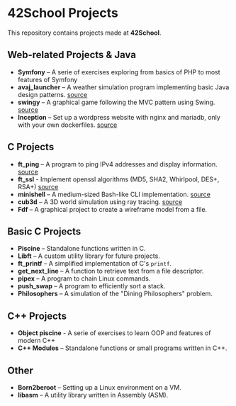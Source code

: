 # 42School Projects  

This repository contains projects made at **42School**.

## Web-related Projects & Java

- **Symfony** – A serie of exercises exploring from basics of PHP to most features of Symfony 
- **avaj_launcher** – A weather simulation program implementing basic Java design patterns. [source](https://github.com/Kevin-Seligmann/avaj-launcher)
- **swingy** – A graphical game following the MVC pattern using Swing. [source](https://github.com/Kevin-Seligmann/swingy)
- **Inception** – Set up a wordpress website with nginx and mariadb, only with your own dockerfiles. [source](https://github.com/Kevin-Seligmann/inception)

## C Projects  

- **ft_ping** – A program to ping IPv4 addresses and display information. [source](https://github.com/Kevin-Seligmann/ping)
- **ft_ssl** - Implement openssl algorithms (MD5, SHA2, Whirlpool, DES+, RSA+) [source](https://github.com/Kevin-Seligmann/ft_ssl)
- **minishell** – A medium-sized Bash-like CLI implementation. [source](https://github.com/Kevin-Seligmann/minishell/)
- **cub3d** – A 3D world simulation using ray tracing. [source](https://github.com/Kevin-Seligmann/cub3d)
- **Fdf** – A graphical project to create a wireframe model from a file.

## Basic C Projects  

- **Piscine** – Standalone functions written in C.
- **Libft** – A custom utility library for future projects.
- **ft_printf** – A simplified implementation of C's `printf`.
- **get_next_line** – A function to retrieve text from a file descriptor.
- **pipex** – A program to chain Linux commands.
- **push_swap** – A program to efficiently sort a stack.
- **Philosophers** – A simulation of the "Dining Philosophers" problem.

## C++ Projects  

- **Object piscine** - A serie of exercises to learn OOP and features of modern C++
- **C++ Modules** – Standalone functions or small programs written in C++.

## Other  

- **Born2beroot** – Setting up a Linux environment on a VM.
- **libasm** – A utility library written in Assembly (ASM).
